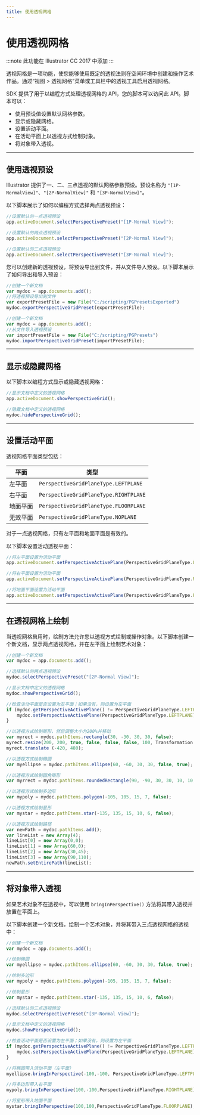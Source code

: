 ```yaml
---
title: 使用透视网格
---
```

# 使用透视网格

:::note
此功能在 Illustrator CC 2017 中添加
:::

透视网格是一项功能，使您能够使用既定的透视法则在空间环境中创建和操作艺术作品。通过“视图 > 透视网格”菜单或工具栏中的透视工具启用透视网格。

SDK 提供了用于以编程方式处理透视网格的 API，您的脚本可以访问此 API。脚本可以：

- 使用预设值设置默认网格参数。
- 显示或隐藏网格。
- 设置活动平面。
- 在活动平面上以透视方式绘制对象。
- 将对象带入透视。

---

## 使用透视预设

Illustrator 提供了一、二、三点透视的默认网格参数预设。预设名称为 `"[1P-NormalView]"`、`"[2P-NormalView]"` 和 `"[3P-NormalView]"`。

以下脚本展示了如何以编程方式选择两点透视预设：

```javascript
//设置默认的一点透视预设
app.activeDocument.selectPerspectivePreset("[1P-Normal View]");

//设置默认的两点透视预设
app.activeDocument.selectPerspectivePreset("[2P-Normal View]");

//设置默认的三点透视预设
app.activeDocument.selectPerspectivePreset("[3P-Normal View]");
```

您可以创建新的透视预设，将预设导出到文件，并从文件导入预设。以下脚本展示了如何导出和导入预设：

```javascript
//创建一个新文档
var mydoc = app.documents.add();
//将透视预设导出到文件
var exportPresetFile = new File("C:/scripting/PGPresetsExported")
mydoc.exportPerspectiveGridPreset(exportPresetFile);

//创建一个新文档
var mydoc = app.documents.add();
//从文件导入透视预设
var importPresetFile = new File("C:/scripting/PGPresets")
mydoc.importPerspectiveGridPreset(importPresetFile);
```

---

## 显示或隐藏网格

以下脚本以编程方式显示或隐藏透视网格：

```javascript
//显示文档中定义的透视网格
app.activeDocument.showPerspectiveGrid();

//隐藏文档中定义的透视网格
mydoc.hidePerspectiveGrid();
```

---

## 设置活动平面

透视网格平面类型包括：

|     平面     |                 类型                  |
| ------------ | ------------------------------------- |
| 左平面       | `PerspectiveGridPlaneType.LEFTPLANE`  |
| 右平面       | `PerspectiveGridPlaneType.RIGHTPLANE` |
| 地面平面     | `PerspectiveGridPlaneType.FLOORPLANE` |
| 无效平面     | `PerspectiveGridPlaneType.NOPLANE`    |

对于一点透视网格，只有左平面和地面平面是有效的。

以下脚本设置活动透视平面：

```javascript
//将左平面设置为活动平面
app.activeDocument.setPerspectiveActivePlane(PerspectiveGridPlaneType.LEFTPLANE);

//将右平面设置为活动平面
app.activeDocument.setPerspectiveActivePlane(PerspectiveGridPlaneType.RIGHTPLANE);

//将地面平面设置为活动平面
app.activeDocument.setPerspectiveActivePlane(PerspectiveGridPlaneType.FLOORPLANE);
```

---

## 在透视网格上绘制

当透视网格启用时，绘制方法允许您以透视方式绘制或操作对象。以下脚本创建一个新文档，显示两点透视网格，并在左平面上绘制艺术对象：

```javascript
//创建一个新文档
var mydoc = app.documents.add();

//选择默认的两点透视预设
mydoc.selectPerspectivePreset("[2P-Normal View]");

//显示文档中定义的透视网格
mydoc.showPerspectiveGrid();

//检查活动平面是否设置为左平面；如果没有，则设置为左平面
if (mydoc.getPerspectiveActivePlane() != PerspectiveGridPlaneType.LEFTPLANE) {
    mydoc.setPerspectiveActivePlane(PerspectiveGridPlaneType.LEFTPLANE);
}

//以透视方式绘制矩形，然后调整大小为200%并移动
var myrect = mydoc.pathItems.rectangle(30, -30, 30, 30, false);
myrect.resize(200, 200, true, false, false, false, 100, Transformation.TOPLEFT);
myrect.translate (-420, 480);

//以透视方式绘制椭圆
var myellipse = mydoc.pathItems.ellipse(60, -60, 30, 30, false, true);

//以透视方式绘制圆角矩形
var myrrect = mydoc.pathItems.roundedRectangle(90, -90, 30, 30, 10, 10, false);

//以透视方式绘制多边形
var mypoly = mydoc.pathItems.polygon(-105, 105, 15, 7, false);

//以透视方式绘制星形
var mystar = mydoc.pathItems.star(-135, 135, 15, 10, 6, false);

//以透视方式绘制路径
var newPath = mydoc.pathItems.add();
var lineList = new Array(4);
lineList[0] = new Array(0,0);
lineList[1] = new Array(60,0);
lineList[2] = new Array(30,45);
lineList[3] = new Array(90,110);
newPath.setEntirePath(lineList);
```

---

## 将对象带入透视

如果艺术对象不在透视中，可以使用 `bringInPerspective()` 方法将其带入透视并放置在平面上。

以下脚本创建一个新文档，绘制一个艺术对象，并将其带入三点透视网格的透视中：

```javascript
//创建一个新文档
var mydoc = app.documents.add();

//绘制椭圆
var myellipse = mydoc.pathItems.ellipse(60, -60, 30, 30, false, true);

//绘制多边形
var mypoly = mydoc.pathItems.polygon(-105, 105, 15, 7, false);

//绘制星形
var mystar = mydoc.pathItems.star(-135, 135, 15, 10, 6, false);

//选择默认的三点透视预设
mydoc.selectPerspectivePreset("[3P-Normal View]");

//显示文档中定义的透视网格
mydoc.showPerspectiveGrid();

//检查活动平面是否设置为左平面；如果没有，则设置为左平面
if (mydoc.getPerspectiveActivePlane() != PerspectiveGridPlaneType.LEFTPLANE) {
    mydoc.setPerspectiveActivePlane(PerspectiveGridPlaneType.LEFTPLANE);
}

//将椭圆带入活动平面（左平面）
myellipse.bringInPerspective(-100,-100, PerspectiveGridPlaneType.LEFTPLANE);

//将多边形带入右平面
mypoly.bringInPerspective(100,-100,PerspectiveGridPlaneType.RIGHTPLANE);

//将星形带入地面平面
mystar.bringInPerspective(100,100,PerspectiveGridPlaneType.FLOORPLANE);
```
